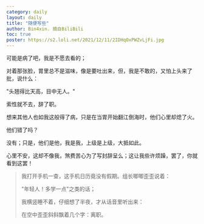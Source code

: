 ```yaml
---
category: daily 
layout: daily 
title: "随便写些"
author: Bin4xin. 摘自BiliBili 
toc: true 
poster: https://s2.loli.net/2021/12/11/2IDHqOxPWZvLjFi.jpg
---
```


可能是病了吧，我是不愿去看的；

对着那张脸，胃里总不是滋味，像是要吐出来，但，我是不敢的，又怕上头来了批，说什么：

"头翘得比天高，目中无人。"

索性就不去，辞了职。

想来其他人也如我这般得了病，只是在当胃开始翻江倒海时，他们心里却熄了火。

他们错了吗？

没有；只是，他们是他，我是我，上级是上级，大抵如此。

心里不安，这却不像我，煞费苦心为了写封辞呈么；这让我些许烦躁，罢了，你就看到这罢！

> 我打开手机一查，这手机日历竟没有假期。组长唧唧歪歪说着：
>
> "年轻人！多学一点"之类的话；
>
> 我横竖睡不着，仔细想了半夜，才从话音里听出来：
>
> 在空中歪歪斜斜飘着几个字：离职。